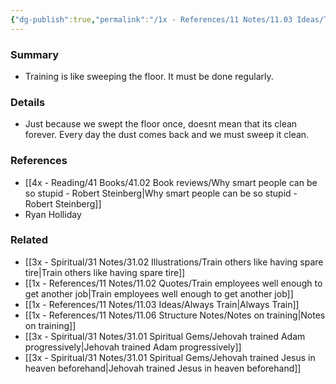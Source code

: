 ```yaml
---
{"dg-publish":true,"permalink":"/1x - References/11 Notes/11.03 Ideas/Training is like sweeping the floor. It must be done regularly./","title":"Training is like sweeping the floor. It must be done regularly.","noteIcon":"","created":"2023-11-04T23:50:25.000+03:00","updated":"2024-02-14T20:18:21.833+03:00"}
---
```



### Summary
- Training is like sweeping the floor. It must be done regularly.

### Details
- Just because we swept the floor once, doesnt mean that its clean forever. Every day the dust comes back and we must sweep it clean.

### References
- [[4x - Reading/41 Books/41.02 Book reviews/Why smart people can be so stupid - Robert Steinberg\|Why smart people can be so stupid - Robert Steinberg]]
- Ryan Holliday

### Related
- [[3x - Spiritual/31 Notes/31.02 Illustrations/Train others like having spare tire\|Train others like having spare tire]]
- [[1x - References/11 Notes/11.02 Quotes/Train employees well enough to get another job\|Train employees well enough to get another job]]
- [[1x - References/11 Notes/11.03 Ideas/Always Train\|Always Train]]
- [[1x - References/11 Notes/11.06 Structure Notes/Notes on training\|Notes on training]]
- [[3x - Spiritual/31 Notes/31.01 Spiritual Gems/Jehovah trained Adam progressively\|Jehovah trained Adam progressively]]
- [[3x - Spiritual/31 Notes/31.01 Spiritual Gems/Jehovah trained Jesus in heaven beforehand\|Jehovah trained Jesus in heaven beforehand]]

